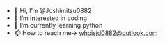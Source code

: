 - 👋 Hi, I’m @Joshimitsu0882
- 👀 I’m interested in coding
- 🌱 I’m currently learning python
- 📫 How to reach me-> whoisjd0882@outlook.com

<!---
Joshimitsu0882/Joshimitsu0882 is a ✨ special ✨ repository because its `README.md` (this file) appears on your GitHub profile.
You can click the Preview link to take a look at your changes.
--->
